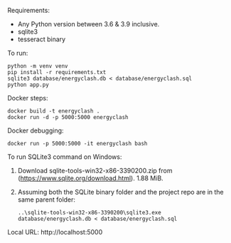 Requirements:

- Any Python version between 3.6 & 3.9 inclusive.
- sqlite3
- tesseract binary

To run:

    python -m venv venv
    pip install -r requirements.txt
    sqlite3 database/energyclash.db < database/energyclash.sql
    python app.py

Docker steps:

    docker build -t energyclash .
    docker run -d -p 5000:5000 energyclash

Docker debugging:

    docker run -p 5000:5000 -it energyclash bash

To run SQLite3 command on Windows:
1. Download sqlite-tools-win32-x86-3390200.zip from (https://www.sqlite.org/download.html). 1.88 MiB.
2. Assuming both the SQLite binary folder and the project repo are in the same parent folder:


    `..\sqlite-tools-win32-x86-3390200\sqlite3.exe database/energyclash.db < database/energyclash.sql`

Local URL: http://localhost:5000

